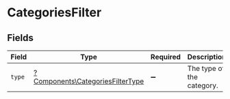 # CategoriesFilter


## Fields

| Field                                                                               | Type                                                                                | Required                                                                            | Description                                                                         | Example                                                                             |
| ----------------------------------------------------------------------------------- | ----------------------------------------------------------------------------------- | ----------------------------------------------------------------------------------- | ----------------------------------------------------------------------------------- | ----------------------------------------------------------------------------------- |
| `type`                                                                              | [?Components\CategoriesFilterType](../../Models/Components/CategoriesFilterType.md) | :heavy_minus_sign:                                                                  | The type of the category.                                                           | expense                                                                             |